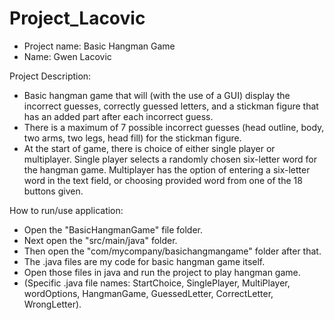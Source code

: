 # Project_Lacovic
- Project name: Basic Hangman Game
- Name: Gwen Lacovic

Project Description:
  - Basic hangman game that will (with the use of a GUI) display the incorrect guesses, correctly guessed letters, and a stickman figure that has an added part after each incorrect guess.
  - There is a maximum of 7 possible incorrect guesses (head outline, body, two arms, two legs, head fill) for the stickman figure.
  - At the start of game, there is choice of either single player or multiplayer. Single player selects a randomly chosen six-letter word for the hangman game. Multiplayer has the option of entering a six-letter word in the text field, or choosing provided word from one of the 18 buttons given. 

How to run/use application:
- Open the "BasicHangmanGame" file folder.
- Next open the "src/main/java" folder.
- Then open the "com/mycompany/basichangmangame" folder after that.
- The .java files are my code for basic hangman game itself.
- Open those files in java and run the project to play hangman game.
- (Specific .java file names: StartChoice, SinglePlayer, MultiPlayer, wordOptions, HangmanGame, GuessedLetter, CorrectLetter, WrongLetter).

